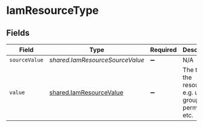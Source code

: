 # IamResourceType


## Fields

| Field                                                                     | Type                                                                      | Required                                                                  | Description                                                               | Example                                                                   |
| ------------------------------------------------------------------------- | ------------------------------------------------------------------------- | ------------------------------------------------------------------------- | ------------------------------------------------------------------------- | ------------------------------------------------------------------------- |
| `sourceValue`                                                             | *shared.IamResourceSourceValue*                                           | :heavy_minus_sign:                                                        | N/A                                                                       |                                                                           |
| `value`                                                                   | [shared.IamResourceValue](../../../sdk/models/shared/iamresourcevalue.md) | :heavy_minus_sign:                                                        | The type of the resource, e.g. user, group, permission, etc.              | file                                                                      |